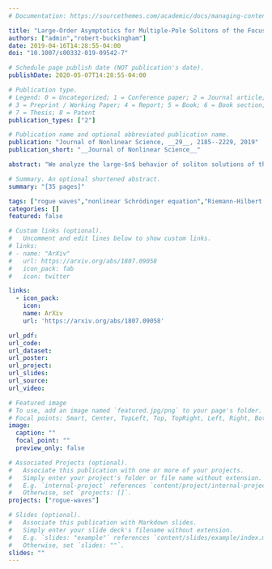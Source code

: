 ```yaml
---
# Documentation: https://sourcethemes.com/academic/docs/managing-content/

title: "Large-Order Asymptotics for Multiple-Pole Solitons of the Focusing Nonlinear Schrödinger Equation"
authors: ["admin","robert-buckingham"]
date: 2019-04-16T14:28:55-04:00
doi: "10.1007/s00332-019-09542-7"

# Schedule page publish date (NOT publication's date).
publishDate: 2020-05-07T14:28:55-04:00

# Publication type.
# Legend: 0 = Uncategorized; 1 = Conference paper; 2 = Journal article;
# 3 = Preprint / Working Paper; 4 = Report; 5 = Book; 6 = Book section;
# 7 = Thesis; 8 = Patent
publication_types: ["2"]

# Publication name and optional abbreviated publication name.
publication: "Journal of Nonlinear Science, __29__, 2185--2229, 2019"
publication_short: "__Journal of Nonlinear Science__"

abstract: "We analyze the large-$n$ behavior of soliton solutions of the integrable focusing nonlinear Schrödinger equation with associated spectral data consisting of a single pair of conjugate poles of order $2n$. Starting from the zero background, we generate multiple-pole solitons by $n$-fold application of Darboux transformations. The resulting functions are encoded in a Riemann–Hilbert problem using the robust inverse-scattering transform method recently introduced by Bilman and Miller. For moderate values of n we solve the Riemann–Hilbert problem exactly. With appropriate scaling, the resulting plots of exact solutions reveal semiclassical-type behavior, including regions with high-frequency modulated waves and quiescent regions. We compute the boundary of the quiescent regions exactly and use the nonlinear steepest-descent method to prove the asymptotic limit of the solitons is zero in these regions. Finally, we study the behavior of the solitons in a scaled neighborhood of the central peak with amplitude proportional to $n$. We prove that in a local scaling the solitons converge to functions satisfying the second member of the Painlevé-III hierarchy in the sense of Sakka. This function is a generalization of a function recently identified by Suleimanov in the context of geometric optics and by Bilman, Ling, and Miller in the context of rogue-wave solutions to the focusing nonlinear Schrödinger equation."

# Summary. An optional shortened abstract.
summary: "[35 pages]"

tags: ["rogue waves","nonlinear Schrödinger equation","Riemann-Hilbert problems","nonlinear wave focusing"]
categories: []
featured: false

# Custom links (optional).
#   Uncomment and edit lines below to show custom links.
# links:
# - name: "ArXiv"
#   url: https://arxiv.org/abs/1807.09058
#   icon_pack: fab
#   icon: twitter

links:
  - icon_pack:
    icon:
    name: ArXiv
    url: 'https://arxiv.org/abs/1807.09058'

url_pdf:
url_code:
url_dataset:
url_poster:
url_project:
url_slides:
url_source:
url_video:

# Featured image
# To use, add an image named `featured.jpg/png` to your page's folder.
# Focal points: Smart, Center, TopLeft, Top, TopRight, Left, Right, BottomLeft, Bottom, BottomRight.
image:
  caption: ""
  focal_point: ""
  preview_only: false

# Associated Projects (optional).
#   Associate this publication with one or more of your projects.
#   Simply enter your project's folder or file name without extension.
#   E.g. `internal-project` references `content/project/internal-project/index.md`.
#   Otherwise, set `projects: []`.
projects: ["rogue-waves"]

# Slides (optional).
#   Associate this publication with Markdown slides.
#   Simply enter your slide deck's filename without extension.
#   E.g. `slides: "example"` references `content/slides/example/index.md`.
#   Otherwise, set `slides: ""`.
slides: ""
---
```

